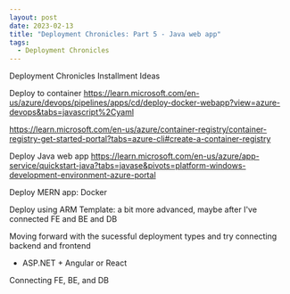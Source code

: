 ```yaml
---
layout: post
date: 2023-02-13
title: "Deployment Chronicles: Part 5 - Java web app"
tags:
  - Deployment Chronicles
---
```


Deployment Chronicles Installment Ideas

Deploy to container
https://learn.microsoft.com/en-us/azure/devops/pipelines/apps/cd/deploy-docker-webapp?view=azure-devops&tabs=javascript%2Cyaml

https://learn.microsoft.com/en-us/azure/container-registry/container-registry-get-started-portal?tabs=azure-cli#create-a-container-registry

Deploy Java web app
https://learn.microsoft.com/en-us/azure/app-service/quickstart-java?tabs=javase&pivots=platform-windows-development-environment-azure-portal

Deploy MERN app: Docker

Deploy using ARM Template: a bit more advanced, maybe after I've connected FE and BE and DB

Moving forward with the sucessful deployment types and try connecting backend and frontend

- ASP.NET + Angular or React

Connecting FE, BE, and DB

